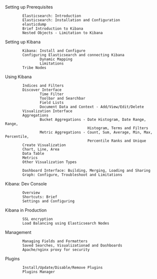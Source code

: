 Setting up Prerequisites

            Elasticsearch: Introduction 
            Elasticsearch: Installation and Configuration
            elasticdump
            Brief Introduction to Kibana
            Nested Objects - Limitation to Kibana

Setting up Kibana

            Kibana: Install and Configure
            Configuring Elasticsearch and connecting Kibana
                    Dynamic Mapping
                    Limitations
            Tribe Nodes

Using Kibana

            Indices and Filters
            Discover Interface
                    Time Filter
                    Toolbar and Searchbar
                    Field Lists
                    Document Data and Context - Add/View/Edit/Delete
            Visualization Interface
            Aggregations
                    Bucket Aggregations - Date Histogram, Date Range, Range,
                                          Histogram, Terms and Filters
                    Metric Aggregations - Count, Sum, Average, Min, Max, Percentile, 
                                          Percentile Ranks and Unique
            Create Visualization
            Chart, Line, Area
            Data Table
            Metrics
            Other Visualization Types

            Dashboard Interface: Building, Merging, Loading and Sharing
            Graph: Configure, Troubleshoot and Limitations

Kibana: Dev Console

            Overview
            Shortcuts: Brief
            Settings and Configuring

Kibana in Production

            SSL encryption
            Load Balancing using Elasticsearch Nodes

Management

            Managing Fields and Formatters
            Saved Searches, Visualizationad and Dashboards
            Apache/nginx proxy for security

Plugins

            Install/Update/Disable/Remove Plugins
            Plugins Manager
